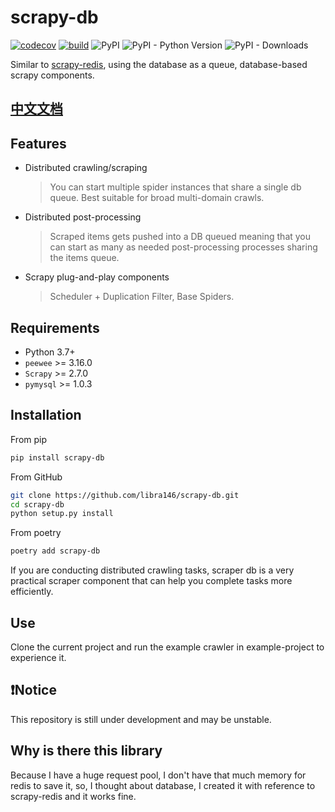 # scrapy-db

[![codecov](https://codecov.io/github/libra146/scrapy-db/branch/main/graph/badge.svg?token=O9L0DVI0BR)](https://codecov.io/github/libra146/scrapy-db)
[![build](https://github.com/libra146/scrapy-db/actions/workflows/codecov.yaml/badge.svg?branch=main)](https://github.com/libra146/scrapy-db/actions/workflows/codecov.yaml)
![PyPI](https://img.shields.io/pypi/v/scrapy-db)
![PyPI - Python Version](https://img.shields.io/pypi/pyversions/scrapy-db)
![PyPI - Downloads](https://img.shields.io/pypi/dm/scrapy-db)

Similar to [scrapy-redis](https://github.com/rmax/scrapy-redis), using the database as a queue, database-based scrapy
components.

## [中文文档](https://github.com/libra146/scrapy-db/blob/main/README_CN.md)

## Features

- Distributed crawling/scraping

  > You can start multiple spider instances that share a single db queue. Best suitable for broad multi-domain crawls.

- Distributed post-processing

  > Scraped items gets pushed into a DB queued meaning that you can start as many as needed post-processing processes
  sharing the items queue.

- Scrapy plug-and-play components

  > Scheduler + Duplication Filter, Base Spiders.

## Requirements

- Python 3.7+
- `peewee` >= 3.16.0
- `Scrapy` >= 2.7.0
- `pymysql` >= 1.0.3

## Installation

From pip

```bash
pip install scrapy-db
```

From GitHub

```bash
git clone https://github.com/libra146/scrapy-db.git
cd scrapy-db
python setup.py install
```

From poetry

```bash
poetry add scrapy-db
```

If you are conducting distributed crawling tasks, scraper db is a very practical scraper component that can help you
complete tasks more efficiently.

## Use

Clone the current project and run the example crawler in example-project to experience it.

## ❗️Notice

This repository is still under development and may be unstable.

## Why is there this library

Because I have a huge request pool, I don't have that much memory for redis to save it, so, I thought about database, I
created it with reference to scrapy-redis and it works fine.
